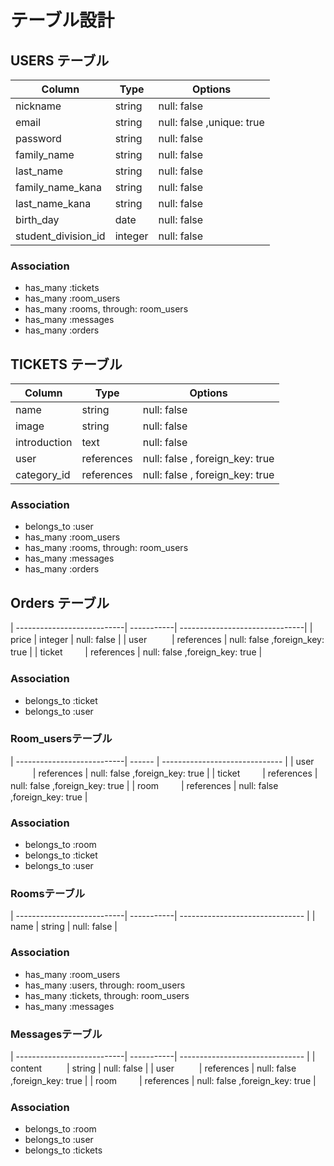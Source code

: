 # テーブル設計

## USERS テーブル
| Column              | Type    | Options     |
| --------------------| --------| ----------- |
| nickname            | string  | null: false |
| email               | string  | null: false ,unique: true |
| password            | string  | null: false |
| family_name         | string  | null: false |
| last_name           | string  | null: false |
| family_name_kana    | string  | null: false |
| last_name_kana      | string  | null: false |
| birth_day           | date    | null: false |
| student_division_id | integer | null: false |

### Association
- has_many :tickets 
- has_many :room_users
- has_many :rooms, through: room_users
- has_many :messages
- has_many :orders


## TICKETS テーブル
| Column                     | Type   | Options     |
| ---------------------------| ------ | ----------- |
| name                       | string | null: false |
| image                      | string | null: false |
| introduction               | text   | null: false |
| user                       | references | null: false , foreign_key: true|
| category_id                | references | null: false , foreign_key: true|


### Association
- belongs_to :user
- has_many :room_users
- has_many :rooms, through: room_users
- has_many :messages
- has_many :orders


## Orders テーブル
| ---------------------------| -----------| -------------------------------|
| price                      | integer    | null: false                    |
| user   　 　                | references | null: false ,foreign_key: true |
| ticket   　　               | references | null: false ,foreign_key: true |

### Association
- belongs_to :ticket
- belongs_to :user


### Room_usersテーブル
| ---------------------------| ------     | ------------------------------ |
| user   　 　                | references | null: false ,foreign_key: true |
| ticket   　　               | references | null: false ,foreign_key: true |
| room    　　                | references | null: false ,foreign_key: true |

### Association
- belongs_to :room
- belongs_to :ticket
- belongs_to :user


### Roomsテーブル
| ---------------------------| -----------| ------------------------------- |
| name                       |     string | null: false                     |


### Association
- has_many :room_users
- has_many :users, through: room_users
- has_many :tickets, through: room_users
- has_many :messages


### Messagesテーブル
| ---------------------------| -----------| ------------------------------- |
| content   　 　             | string     | null: false                     |
| user   　 　                | references | null: false ,foreign_key: true  |
| room    　　                | references | null: false ,foreign_key: true  |

### Association
- belongs_to  :room
- belongs_to  :user
- belongs_to  :tickets
